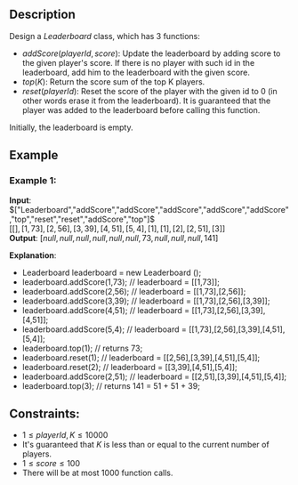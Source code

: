 ## Description
Design a $Leaderboard$ class, which has 3 functions:
- $addScore(playerId, score)$: Update the leaderboard by adding score to the given player's score. If there is no player with such id in the leaderboard, add him to the leaderboard with the given score.
- $top(K)$: Return the score sum of the top K players.
- $reset(playerId)$: Reset the score of the player with the given id to 0 (in other words erase it from the leaderboard). It is guaranteed that the player was added to the leaderboard before calling this function.

Initially, the leaderboard is empty.

## Example
### Example 1:
**Input**: 
$["Leaderboard","addScore","addScore","addScore","addScore","addScore","top","reset","reset","addScore","top"]$  
$[[],[1,73],[2,56],[3,39],[4,51],[5,4],[1],[1],[2],[2,51],[3]]$  
**Output**: 
$[null,null,null,null,null,null,73,null,null,null,141]$  

**Explanation**: 
- Leaderboard leaderboard = new Leaderboard ();
- leaderboard.addScore(1,73);   // leaderboard = [[1,73]];
- leaderboard.addScore(2,56);   // leaderboard = [[1,73],[2,56]];
- leaderboard.addScore(3,39);   // leaderboard = [[1,73],[2,56],[3,39]];
- leaderboard.addScore(4,51);   // leaderboard = [[1,73],[2,56],[3,39],[4,51]];
- leaderboard.addScore(5,4);    // leaderboard = [[1,73],[2,56],[3,39],[4,51],[5,4]];
- leaderboard.top(1);           // returns 73;
- leaderboard.reset(1);         // leaderboard = [[2,56],[3,39],[4,51],[5,4]];
- leaderboard.reset(2);         // leaderboard = [[3,39],[4,51],[5,4]];
- leaderboard.addScore(2,51);   // leaderboard = [[2,51],[3,39],[4,51],[5,4]];
- leaderboard.top(3);           // returns 141 = 51 + 51 + 39;
 
## Constraints:
- $1 \leq playerId, K \leq 10000$
- It's guaranteed that $K$ is less than or equal to the current number of players.
- $1 \leq score \leq 100$
- There will be at most $1000$ function calls.